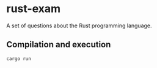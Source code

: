 # rust-exam

A set of questions about the Rust programming language.

## Compilation and execution

```
cargo run
```
